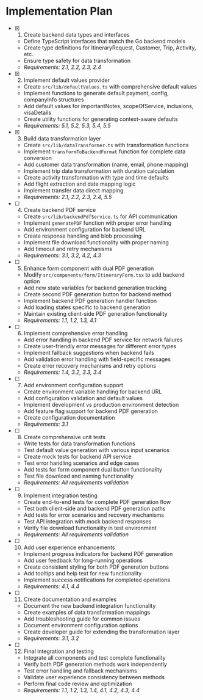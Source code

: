 # Implementation Plan

- [x] 1. Create backend data types and interfaces

  - Define TypeScript interfaces that match the Go backend models
  - Create type definitions for ItineraryRequest, Customer, Trip, Activity, etc.
  - Ensure type safety for data transformation
  - _Requirements: 2.1, 2.2, 2.3, 2.4_

- [x] 2. Implement default values provider

  - Create `src/lib/defaultValues.ts` with comprehensive default values
  - Implement functions to generate default payment, config, companyInfo structures
  - Add default values for importantNotes, scopeOfService, inclusions, visaDetails
  - Create utility functions for generating context-aware defaults
  - _Requirements: 5.1, 5.2, 5.3, 5.4, 5.5_

- [x] 3. Build data transformation layer

  - Create `src/lib/dataTransformer.ts` with transformation functions
  - Implement `transformToBackendFormat` function for complete data conversion
  - Add customer data transformation (name, email, phone mapping)
  - Implement trip data transformation with duration calculation
  - Create activity transformation with type and time defaults
  - Add flight extraction and date mapping logic
  - Implement transfer data direct mapping
  - _Requirements: 2.1, 2.2, 2.3, 2.4, 5.5_

- [ ] 4. Create backend PDF service

  - Create `src/lib/backendPdfService.ts` for API communication
  - Implement `generatePDF` function with proper error handling
  - Add environment configuration for backend URL
  - Create response handling and blob processing
  - Implement file download functionality with proper naming
  - Add timeout and retry mechanisms
  - _Requirements: 3.1, 3.2, 4.2, 4.3_

- [ ] 5. Enhance form component with dual PDF generation

  - Modify `src/components/form/ItineraryForm.tsx` to add backend option
  - Add new state variables for backend generation tracking
  - Create second PDF generation button for backend method
  - Implement backend PDF generation handler function
  - Add loading states specific to backend generation
  - Maintain existing client-side PDF generation functionality
  - _Requirements: 1.1, 1.2, 1.3, 4.1_

- [ ] 6. Implement comprehensive error handling

  - Add error handling in backend PDF service for network failures
  - Create user-friendly error messages for different error types
  - Implement fallback suggestions when backend fails
  - Add validation error handling with field-specific messages
  - Create error recovery mechanisms and retry options
  - _Requirements: 1.4, 3.2, 3.3, 3.4_

- [ ] 7. Add environment configuration support

  - Create environment variable handling for backend URL
  - Add configuration validation and default values
  - Implement development vs production environment detection
  - Add feature flag support for backend PDF generation
  - Create configuration documentation
  - _Requirements: 3.1_

- [ ] 8. Create comprehensive unit tests

  - Write tests for data transformation functions
  - Test default value generation with various input scenarios
  - Create mock tests for backend API service
  - Test error handling scenarios and edge cases
  - Add tests for form component dual button functionality
  - Test file download and naming functionality
  - _Requirements: All requirements validation_

- [ ] 9. Implement integration testing

  - Create end-to-end tests for complete PDF generation flow
  - Test both client-side and backend PDF generation paths
  - Add tests for error scenarios and recovery mechanisms
  - Test API integration with mock backend responses
  - Verify file download functionality in test environment
  - _Requirements: All requirements validation_

- [ ] 10. Add user experience enhancements

  - Implement progress indicators for backend PDF generation
  - Add user feedback for long-running operations
  - Create consistent styling for both PDF generation buttons
  - Add tooltips and help text for new functionality
  - Implement success notifications for completed operations
  - _Requirements: 4.1, 4.4_

- [ ] 11. Create documentation and examples

  - Document the new backend integration functionality
  - Create examples of data transformation mappings
  - Add troubleshooting guide for common issues
  - Document environment configuration options
  - Create developer guide for extending the transformation layer
  - _Requirements: 3.1, 3.2_

- [ ] 12. Final integration and testing
  - Integrate all components and test complete functionality
  - Verify both PDF generation methods work independently
  - Test error handling and fallback mechanisms
  - Validate user experience consistency between methods
  - Perform final code review and optimization
  - _Requirements: 1.1, 1.2, 1.3, 1.4, 4.1, 4.2, 4.3, 4.4_

